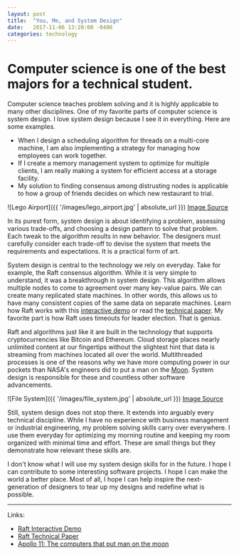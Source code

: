 ```yaml
---
layout: post
title:  "You, Me, and System Design"
date:   2017-11-06 13:20:00 -0400
categories: technology
---
```

# Computer science is one of the best majors for a technical student. 

Computer science teaches problem solving and it is highly applicable to many other disciplines. One of my favorite parts of computer science is system design. I love system design because I see it in everything. Here are some examples.

* When I design a scheduling algorithm for threads on a multi-core machine, I am also implementing a strategy for managing how employees can work together. 
* If I create a memory management system to optimize for multiple clients, I am really making a system for efficient access at a storage facility. 
* My solution to finding consensus among distrusting nodes is applicable to how a group of friends decides on which new restaurant to trial.

![Lego Airport]({{ '/images/lego_airport.jpg' | absolute_url }})
[Image Source](https://flic.kr/p/dW915G)

In its purest form, system design is about identifying a problem, assessing various trade-offs, and choosing a design pattern to solve that problem. Each tweak to the algorithm results in new behavior. The designers must carefully consider each trade-off to devise the system that meets the requirements and expectations. It is a practical form of art.

System design is central to the technology we rely on everyday. Take for example, the Raft consensus algorithm. While it is very simple to understand, it was a breakthrough in system design. This algorithm allows multiple nodes to come to agreement over many key-value pairs. We can create many replicated state machines. In other words, this allows us to have many consistent copies of the same data on separate machines. Learn how Raft works with this [interactive demo](http://thesecretlivesofdata.com/raft/) or read the [technical paper](https://raft.github.io/raft.pdf). My favorite part is how Raft uses timeouts for leader election. That is genius.

Raft and algorithms just like it are built in the technology that supports cryptocurrencies like Bitcoin and Ethereum. Cloud storage places nearly unlimited content at our fingertips without the slightest hint that data is streaming from machines located all over the world. Multithreaded processes is one of the reasons why we have more computing power in our pockets than NASA's engineers did to put a man on the [Moon](http://www.computerweekly.com/feature/Apollo-11-The-computers-that-put-man-on-the-moon). System design is responsible for these and countless other software advancements.

![File System]({{ '/images/file_system.jpg' | absolute_url }})
[Image Source](https://flic.kr/p/bUZ7ow)

Still, system design does not stop there. It extends into arguably every technical discipline. While I have no experience with business management or industrial engineering, my problem solving skills carry over everywhere. I use them everyday for optimizing my morning routine and keeping my room organized with minimal time and effort. These are small things but they demonstrate how relevant these skills are.

I don't know what I will use my system design skills for in the future. I hope I can contribute to some interesting software projects. I hope I can make the world a better place. Most of all, I hope I can help inspire the next-generation of designers to tear up my designs and redefine what is possible.

---

Links:

* [Raft Interactive Demo](http://thesecretlivesofdata.com/raft/)
* [Raft Technical Paper](https://raft.github.io/raft.pdf/)
* [Apollo 11: The computers that put man on the moon](http://www.computerweekly.com/feature/Apollo-11-The-computers-that-put-man-on-the-moon)
